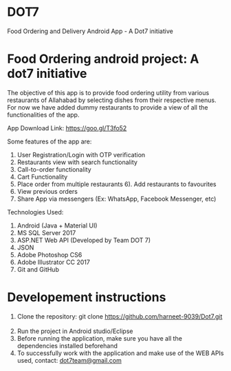 # DOT7
Food Ordering and Delivery Android App - A Dot7 initiative
# Food Ordering android project: A dot7 initiative

The objective of this app is to provide food ordering utility from various restaurants of Allahabad by selecting dishes from their respective menus. For now we have added dummy restaurants to provide a view of all the functionalities of the app.

App Download Link: https://goo.gl/T3fo52

Some features of the app are:

1) User Registration/Login with OTP verification
2) Restaurants view with search functionality
3) Call-to-order functionality
4) Cart Functionality
5) Place order from multiple restaurants
6). Add restaurants to favourites
7) View previous orders
8) Share App via messengers (Ex: WhatsApp, Facebook Messenger, etc)

Technologies Used:
1) Android (Java + Material UI)
2) MS SQL Server 2017
3) ASP.NET Web API (Developed by Team DOT 7)
4) JSON
5) Adobe Photoshop CS6
6) Adobe Illustrator CC 2017
7) Git and GitHub

# Developement instructions

1. Clone the repository: git clone https://github.com/harneet-9039/Dot7.git<br><br>
2. Run the project in Android studio/Eclipse<br>
3. Before running the application, make sure you have all the dependencies installed beforehand<br>
4. To successfully work with the application and make use of the WEB APIs used, contact: dot7team@gmail.com<br>
